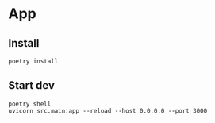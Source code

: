 # App

## Install

```shell
poetry install
```

## Start dev

```shell
poetry shell
uvicorn src.main:app --reload --host 0.0.0.0 --port 3000
```